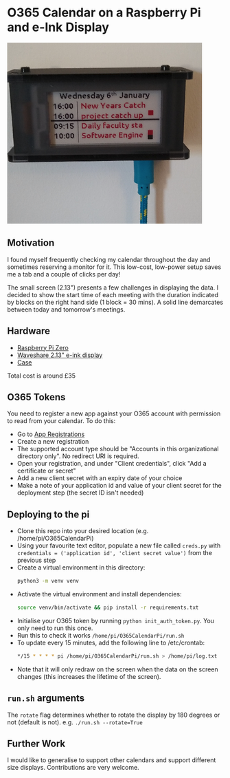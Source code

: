 # O365 Calendar on a Raspberry Pi and e-Ink Display

![A picture of the setup](O365CalendarPi.png)

## Motivation
I found myself frequently checking my calendar throughout the day and sometimes reserving a monitor for it. This low-cost, low-power setup saves me a tab and a couple of clicks per day!

The small screen (2.13") presents a few challenges in displaying the data. I decided to show the start time of each meeting with the duration indicated by blocks on the right hand side (1 block = 30 mins). A solid line demarcates between today and tomorrow's meetings.

## Hardware

* [Raspberry Pi Zero](https://thepihut.com/products/raspberry-pi-zero-w)
* [Waveshare 2.13" e-ink display](https://thepihut.com/products/three-colour-2-13-eink-display-phat-red-black-white)
* [Case](https://thepihut.com/products/pi-zero-case-for-waveshare-2-13-eink-display)

Total cost is around £35

## O365 Tokens
You need to register a new app against your O365 account with permission to read from your calendar. To do this:
* Go to [App Registrations](https://portal.azure.com/#blade/Microsoft_AAD_RegisteredApps/ApplicationsListBlade)
* Create a new registration
* The supported account type should be "Accounts in this organizational directory only". No redirect URI is required.
* Open your registration, and under "Client credentials", click "Add a certificate or secret"
* Add a new client secret with an expiry date of your choice
* Make a note of your application id and value of your client secret for the deployment step (the secret ID isn't needed)

## Deploying to the pi
* Clone this repo into your desired location (e.g. /home/pi/O365CalendarPi)
* Using your favourite text editor, populate a new file called `creds.py` with `credentials = ('application id', 'client secret value')` from the previous step
* Create a virtual environment in this directory:
  ```bash
  python3 -m venv venv
  ```
* Activate the virtual environment and install dependencies:
  ```bash
  source venv/bin/activate && pip install -r requirements.txt
  ```
* Initialise your O365 token by running ```python init_auth_token.py```. You only need to run this once.
* Run this to check it works `/home/pi/O365CalendarPi/run.sh`
* To update every 15 minutes, add the following line to /etc/crontab:
    ```bash
    */15 * * * * pi	/home/pi/O365CalendarPi/run.sh > /home/pi/log.txt
    ```
* Note that it will only redraw on the screen when the data on the screen changes (this increases the lifetime of the screen).

## `run.sh` arguments

The `rotate` flag determines whether to rotate the display by 180 degrees or not (default is not). e.g.
`./run.sh --rotate=True`

## Further Work

I would like to generalise to support other calendars and support different size displays. Contributions are very welcome.
